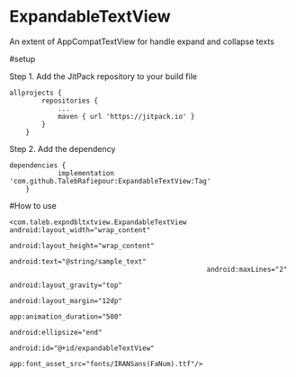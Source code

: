 # ExpandableTextView
An extent of AppCompatTextView for handle expand and collapse texts

#setup

Step 1. Add the JitPack repository to your build file

```
allprojects {
		repositories {
			...
			maven { url 'https://jitpack.io' }
		}
	}
```

Step 2. Add the dependency

```
dependencies {
	        implementation 'com.github.TalebRafiepour:ExpandableTextView:Tag'
	}
```


#How to use

```
<com.taleb.expndbltxtview.ExpandableTextView android:layout_width="wrap_content"
                                                 android:layout_height="wrap_content"
                                                 android:text="@string/sample_text"
                                                 android:maxLines="2"
                                                 android:layout_gravity="top"
                                                 android:layout_margin="12dp"
                                                 app:animation_duration="500"
                                                 android:ellipsize="end"
                                                 android:id="@+id/expandableTextView"
                                                 app:font_asset_src="fonts/IRANSans(FaNum).ttf"/>
